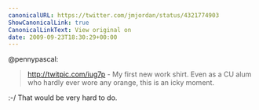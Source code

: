```yaml
---
canonicalURL: https://twitter.com/jmjordan/status/4321774903
ShowCanonicalLink: true
CanonicalLinkText: View original on
date: 2009-09-23T18:30:29+00:00
---
```

@pennypascal:

> http://twitpic.com/iug7p - My first new work shirt. Even as a CU alum who hardly ever wore any orange, this is an icky moment.

:-/ That would be very hard to do.